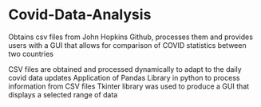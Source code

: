 # Covid-Data-Analysis
Obtains csv files from John Hopkins Github, processes them and provides users with a GUI that allows for comparison of COVID statistics between two countries

CSV files are obtained and processed dynamically to adapt to the daily covid data updates 
Application of Pandas Library in python to process information from CSV files
Tkinter library was used to produce a GUI that displays a selected range of data
